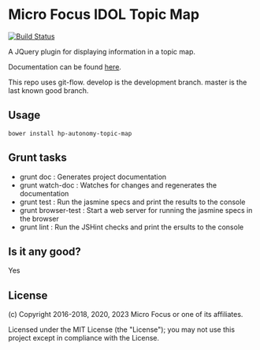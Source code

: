 # Micro Focus IDOL Topic Map

[![Build Status](https://travis-ci.org/microfocus-idol/topic-map.svg?branch=master)](https://travis-ci.org/microfocus-idol/topic-map)

A JQuery plugin for displaying information in a topic map.

Documentation can be found [here](http://microfocus-idol.github.io/topic-map).

This repo uses git-flow. develop is the development branch. master is the last known good branch.

## Usage
    bower install hp-autonomy-topic-map

## Grunt tasks

* grunt doc : Generates project documentation
* grunt watch-doc : Watches for changes and regenerates the documentation
* grunt test : Run the jasmine specs and print the results to the console
* grunt browser-test : Start a web server for running the jasmine specs in the browser
* grunt lint : Run the JSHint checks and print the ersults to the console

## Is it any good?
Yes

## License

(c) Copyright 2016-2018, 2020, 2023 Micro Focus or one of its affiliates.

Licensed under the MIT License (the "License"); you may not use this project except in compliance with the License.
